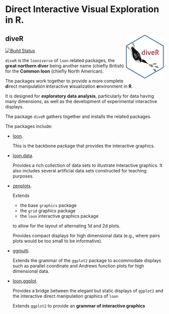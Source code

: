# Direct Interactive Visual Exploration in R.

## diveR  <img src="man/figures/logo.png" align="right" width="120" />

[![Build Status](https://travis-ci.org/great-northern-diver/diveR.svg?branch=master)](https://travis-ci.org/great-northern-diver/diveR) 


`diveR` is the `looniverse` of `loon` related packages, the **great northern diver** being another name (chiefly British) for the **Common loon** (chiefly North American).

The packages work together to provide a more complete **d**irect manipulation **i**nteractive **v**isualization **e**nvironment in **R**.

It is designed for **exploratory data analysis**, particularly for data having many dimensions, as well as the development of experimental interactive displays.
    
The package `diveR` gathers together and installs the related packages. 
    
The packages include:

- [loon](http://great-northern-diver.github.io/loon/).

  This is the backbone package that provides the interactive graphics.
   
- [loon.data](http://great-northern-diver.github.io/loon.data/).

  Provides a rich collection of data sets to illustrate interactive graphics.  It also includes several artificial data sets constructed for teaching purposes.
  
- [zenplots](http://great-northern-diver.github.io/zenplots/). 

  Extends 
  
  - the base `graphics` package
  - the `grid` graphics package
  - the `loon` interactive graphics package
  
  to allow for the layout of alternating 1d and 2d plots.
  
  Provides compact displays for high dimensional data 
  (e.g., where pairs plots would be too small to be informative).

- [ggmulti](http://great-northern-diver.github.io/ggmulti/). 

  Extends the grammar of the  `ggplot2` package to accommodate displays such as parallel coordinate and Andrews function plots for high dimensional data.
  
- [loon.ggplot](http://great-northern-diver.github.io/loon.ggplot/).

  Provides a bridge between the elegant but static displays of `ggplot2` and the interactive direct manipulation graphics of `loon`
  
  Extends `ggplot2` to provide an **grammar of interactive graphics**
  


